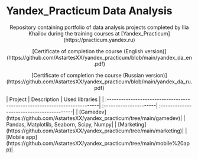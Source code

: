 # Yandex_Practicum Data Analysis
<p align="center">Repository containing portfolio of data analysis projects completed by Ilia Khailov during the training courses at [Yandex_Practicum](https://practicum.yandex.ru)</p>
<p align="center">[Certificate of completion the course (English version)](https://github.com/AstartesXX/yandex_practicum/blob/main/yandex_da_en.pdf)</p>
<p align="center">[Certificate of completion the course (Russian version)](https://github.com/AstartesXX/yandex_practicum/blob/main/yandex_da_ru.pdf)</p>
| Project                                                                    | Description            | Used libraries                            |
| :--------------------------------------------------------------------------| :----------------------| :-----------------------------------------|
| [Gamedev](https://github.com/AstartesXX/yandex_practicum/tree/main/gamedev)|                        |  Pandas, Matplotlib, Seaborn, Scipy, Numpy|
| [Marketing](https://github.com/AstartesXX/yandex_practicum/tree/main/marketing)|
| [Mobile app](https://github.com/AstartesXX/yandex_practicum/tree/main/mobile%20app)|
